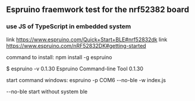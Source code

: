 ## Espruino fraemwork test for the nrf52382 board
### use JS of TypeScript in embedded system

link https://www.espruino.com/Quick+Start+BLE#nrf52832dk
link https://www.espruino.com/nRF52832DK#getting-started

command to install: npm install -g espruino

$ espruino -v
0.1.30
Espruino Command-line Tool 0.1.30

start command windows: espruino -p COM6 --no-ble -w index.js

--no-ble start without system ble